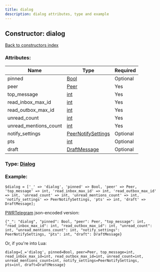 ```yaml
---
title: dialog
description: dialog attributes, type and example
---
```

## Constructor: dialog  
[Back to constructors index](index.md)



### Attributes:

| Name     |    Type       | Required |
|----------|---------------|----------|
|pinned|[Bool](../types/Bool.md) | Optional|
|peer|[Peer](../types/Peer.md) | Yes|
|top\_message|[int](../types/int.md) | Yes|
|read\_inbox\_max\_id|[int](../types/int.md) | Yes|
|read\_outbox\_max\_id|[int](../types/int.md) | Yes|
|unread\_count|[int](../types/int.md) | Yes|
|unread\_mentions\_count|[int](../types/int.md) | Yes|
|notify\_settings|[PeerNotifySettings](../types/PeerNotifySettings.md) | Optional|
|pts|[int](../types/int.md) | Optional|
|draft|[DraftMessage](../types/DraftMessage.md) | Optional|



### Type: [Dialog](../types/Dialog.md)


### Example:

```
$dialog = ['_' => 'dialog', 'pinned' => Bool, 'peer' => Peer, 'top_message' => int, 'read_inbox_max_id' => int, 'read_outbox_max_id' => int, 'unread_count' => int, 'unread_mentions_count' => int, 'notify_settings' => PeerNotifySettings, 'pts' => int, 'draft' => DraftMessage];
```  

[PWRTelegram](https://pwrtelegram.xyz) json-encoded version:

```
{"_": "dialog", "pinned": Bool, "peer": Peer, "top_message": int, "read_inbox_max_id": int, "read_outbox_max_id": int, "unread_count": int, "unread_mentions_count": int, "notify_settings": PeerNotifySettings, "pts": int, "draft": DraftMessage}
```


Or, if you're into Lua:  


```
dialog={_='dialog', pinned=Bool, peer=Peer, top_message=int, read_inbox_max_id=int, read_outbox_max_id=int, unread_count=int, unread_mentions_count=int, notify_settings=PeerNotifySettings, pts=int, draft=DraftMessage}

```


